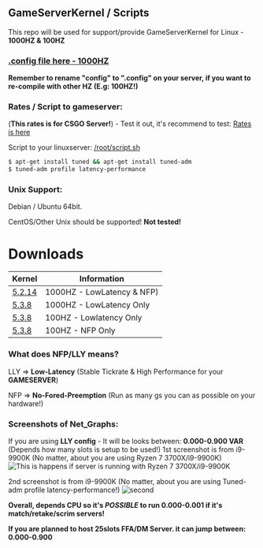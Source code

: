 ## GameServerKernel / Scripts
This repo will be used for support/provide GameServerKernel for Linux - **1000HZ & 100HZ**

### [.config file here - 1000HZ](https://raw.githubusercontent.com/MikkelDK/GameServerKernel/master/config)

**Remember to rename "config" to ".config" on your server, if you want to re-compile with other HZ (E.g: 100HZ!)**

### Rates / Script to gameserver:
(**This rates is for CSGO Server!**) - Test it out, it's recommend to test:
[Rates is here](https://raw.githubusercontent.com/MikkelDK/GameServerKernel/master/rates.cfg)

Script to your linuxserver:
[/root/script.sh](https://raw.githubusercontent.com/MikkelDK/GameServerKernel/master/script.sh)

```sh
$ apt-get install tuned && apt-get install tuned-adm
$ tuned-adm profile latency-performance
```

### Unix Support:
Debian / Ubuntu 64bit.

CentOS/Other Unix should be supported! **Not tested!**

# Downloads

| Kernel | Information |
| ------ | ------ |
| [5.2.14](https://github.com/MikkelDK/GameServerKernel/releases/download/3.0-1000hz/Kernelv3.zip) | 1000HZ - LowLatency & NFP) |
| [5.3.8](https://github.com/MikkelDK/GameServerKernel/releases/download/v3.1-1000hz/kernelv3.1.zip) | 1000HZ - LowLatency Only |
| [5.3.8](https://github.com/MikkelDK/GameServerKernel/releases/download/v3.0-100hz/Kernelv3.0-LLY-100hz.zip) | 100HZ - Lowlatency Only |
| [5.3.8](https://github.com/MikkelDK/GameServerKernel/releases/download/v3.1-100hz/100hz-nfp.zip)| 100HZ - NFP Only |

### What does NFP/LLY means?
LLY => **Low-Latency** (Stable Tickrate & High Performance for your **GAMESERVER**)

NFP => **No-Fored-Preemption** (Run as many gs you can as possible on your hardware!)

### Screenshots of Net_Graphs:
If you are using **LLY config** - It will be looks between: **0.000-0.900 VAR** (Depends how many slots is setup to be used!)
1st screenshot is from i9-9900K (No matter, about you are using Ryzen 7 3700X/i9-9900K)
![This is happens if server is running with Ryzen 7 3700X/i9-9900K](https://i.gyazo.com/c1d31dcfad0f616b7c66df09693a94c7.jpg)

2nd screenshot is from i9-9900K (No matter, about you are using Tuned-adm profile latency-performance!)
![second](https://i.gyazo.com/e615db5f3b73c14e6ed16d42cee96e1b.jpg)

**Overall, depends CPU so it's _POSSIBLE_ to run 0.000-0.001 if it's match/retake/scrim servers!**

**If you are planned to host 25slots FFA/DM Server. it can jump between: 0.000-0.900**
